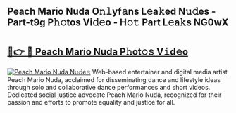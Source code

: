 ## Peach Mario Nuda O𝚗𝚕yf𝚊ns L𝚎a𝚔ed N𝚞𝚍es - Part-t9g P𝚑𝚘tos Vi𝚍𝚎o - H𝚘𝚝 Part L𝚎a𝚔s NG0wX

# <h2><a href="http://kfcdn76.oniu.top/?m=Peach+Mario+Nuda">🔗👉 🔴 Peach Mario Nuda P𝚑ot𝚘𝚜 V𝚒d𝚎o</a></h2>

[![Peach Mario Nuda Nu𝚍e𝚜](https://i.imgur.com/0qMVB7G.gif)](http://kfcdn76.oniu.top/?m=Peach+Mario+Nuda)
Web-based entertainer and digital media artist Peach Mario Nuda, acclaimed for disseminating dance and lifestyle ideas through solo and collaborative dance performances and short videos. Dedicated social justice advocate Peach Mario Nuda, recognized for their passion and efforts to promote equality and justice for all.  
